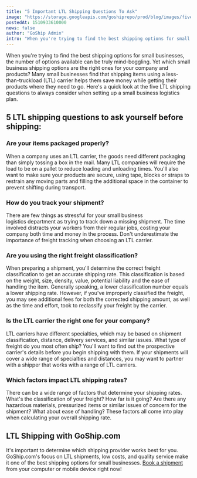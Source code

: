 ```yaml
---
title: "5 Important LTL Shipping Questions To Ask"
image: "https://storage.googleapis.com/goshiprepo/prod/blog/images/five-small-business-ltl-shipping-questions.jpg"
postedAt: 1510933610000
news: false
author: "GoShip Admin"
intro: "When you're trying to find the best shipping options for small businesses, the number of options available can be truly mind-boggling. Yet which small business shipping options are the right ones for your company and products? Many small businesses find that shipping items using a less-than-truckload (LTL) carrier helps them save money while getting their products where they need to go. Here's a quick look at the five LTL shipping questions to always consider when setting up a small business logistics plan."
---
```

When you're trying to find the best shipping options for small businesses, the number of options available can be truly mind-boggling. Yet which small business shipping options are the right ones for your company and products? Many small businesses find that shipping items using a less-than-truckload (LTL) carrier helps them save money while getting their products where they need to go. Here's a quick look at the five LTL shipping questions to always consider when setting up a small business logistics plan.

5 LTL shipping questions to ask yourself before shipping:
---------------------------------------------------------

### **Are your items packaged properly?**

When a company uses an LTL carrier, the goods need different packaging than simply tossing a box in the mail. Many LTL companies will require the load to be on a pallet to reduce loading and unloading times. You'll also want to make sure your products are secure, using tape, blocks or straps to restrain any moving parts and filling the additional space in the container to prevent shifting during transport.

### **How do you track your shipment?**

There are few things as stressful for your small business logistics department as trying to track down a missing shipment. The time involved distracts your workers from their regular jobs, costing your company both time and money in the process. Don't underestimate the importance of freight tracking when choosing an LTL carrier.

### **Are you using the right freight classification?**

When preparing a shipment, you'll determine the correct freight classification to get an accurate shipping rate. This classification is based on the weight, size, density, value, potential liability and the ease of handling the item. Generally speaking, a lower classification number equals a lower shipping rate. However, if you've improperly classified the freight, you may see additional fees for both the corrected shipping amount, as well as the time and effort, took to reclassify your freight by the carrier.

### **Is the LTL carrier the right one for your company?**

LTL carriers have different specialties, which may be based on shipment classification, distance, delivery services, and similar issues. What type of freight do you most often ship? You'll want to find out the prospective carrier's details before you begin shipping with them. If your shipments will cover a wide range of specialties and distances, you may want to partner with a shipper that works with a range of LTL carriers.

### **Which factors impact LTL shipping rates?**

There can be a wide range of factors that determine your shipping rates. What's the classification of your freight? How far is it going? Are there any hazardous materials, pressurized items or similar issues of concern for the shipment? What about ease of handling? These factors all come into play when calculating your overall shipping rate.

LTL Shipping with GoShip.com
----------------------------

It's important to determine which shipping provider works best for you. GoShip.com's focus on LTL shipments, low costs, and quality service make it one of the best shipping options for small businesses. [Book a shipment](https://www.goship.com/) from your computer or mobile device right now!
